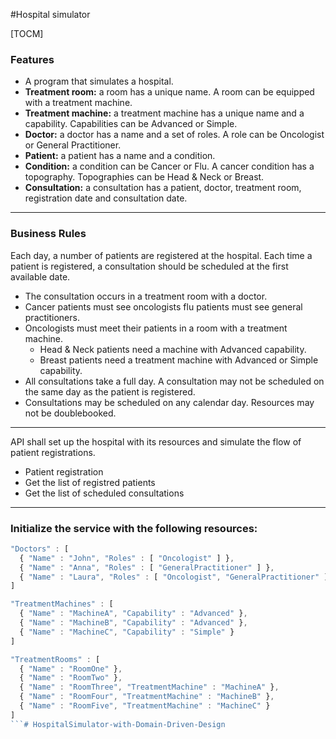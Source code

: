 #Hospital simulator


[TOCM]

### Features
- A program that simulates a hospital.
- **Treatment room:** a room has a unique name. A room can be equipped with a treatment machine. 
- **Treatment machine:** a treatment machine has a unique name and a capability. Capabilities can be Advanced or Simple. 
- **Doctor:** a doctor has a name and a set of roles. A role can be Oncologist or General Practitioner. 
- **Patient:** a patient has a name and a condition. 
- **Condition:** a condition can be Cancer or Flu. A cancer condition has a topography. Topographies can be Head & Neck or Breast. 
- **Consultation:** a consultation has a patient, doctor, treatment room, registration date and consultation date. 

-------------
### Business Rules
Each day, a number of patients are registered at the hospital. Each time a patient is registered, a consultation should be scheduled at the first available date.

- The consultation occurs in a treatment room with a doctor. 
- Cancer patients must see oncologists flu patients must see general practitioners.
- Oncologists must meet their patients in a room with a treatment machine. 
	* Head & Neck patients need a machine with Advanced capability. 
	* Breast patients need a treatment machine with Advanced or Simple capability.
- All consultations take a full day. A consultation may not be scheduled on the same day as the patient is registered. 
- Consultations may be scheduled on any calendar day. Resources may not be doublebooked.
-------------
API shall set up the hospital with its resources and simulate the flow of patient registrations.
- Patient registration 
- Get the list of registred patients 
- Get the list of scheduled consultations 
-------------
### Initialize the service with the following resources: 
```javascript
"Doctors" : [ 
  { "Name" : "John", "Roles" : [ "Oncologist" ] },  
  { "Name" : "Anna", "Roles" : [ "GeneralPractitioner" ] },  
  { "Name" : "Laura", "Roles" : [ "Oncologist", "GeneralPractitioner" ] }  
]  

"TreatmentMachines" : [  
  { "Name" : "MachineA", "Capability" : "Advanced" },  
  { "Name" : "MachineB", "Capability" : "Advanced" },  
  { "Name" : "MachineC", "Capability" : "Simple" }  
]  

"TreatmentRooms" : [  
  { "Name" : "RoomOne" },  
  { "Name" : "RoomTwo" }, 
  { "Name" : "RoomThree", "TreatmentMachine" : "MachineA" },  
  { "Name" : "RoomFour", "TreatmentMachine" : "MachineB" },  
  { "Name" : "RoomFive", "TreatmentMachine" : "MachineC" } 
] 
```# HospitalSimulator-with-Domain-Driven-Design
